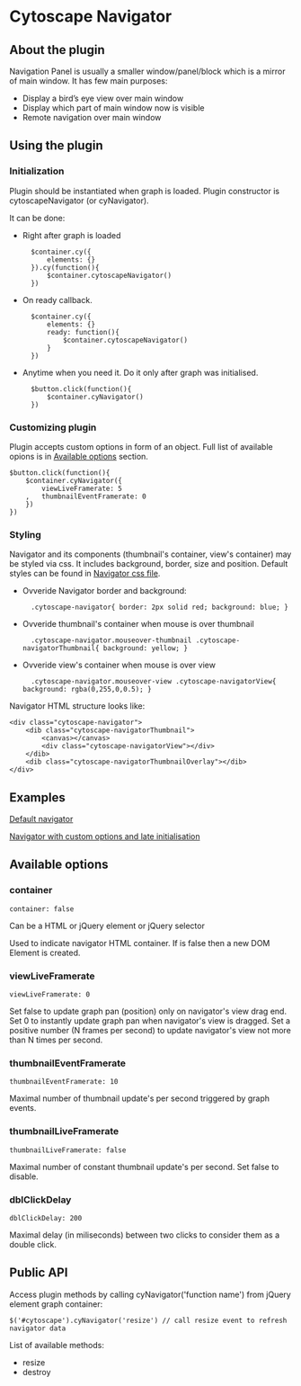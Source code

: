 # Cytoscape Navigator

## About the plugin

Navigation Panel is usually a smaller window/panel/block which is a mirror of main window. It has few main purposes:

* Display a bird’s eye view over main window
* Display which part of main window now is visible
* Remote navigation over main window

## Using the plugin

### Initialization

Plugin should be instantiated when graph is loaded. Plugin constructor is cytoscapeNavigator (or cyNavigator).

It can be done: 

* Right after graph is loaded

        $container.cy({
            elements: {}
        }).cy(function(){
            $container.cytoscapeNavigator()
        })
* On ready callback.

        $container.cy({
            elements: {}
            ready: function(){
                $container.cytoscapeNavigator()
            } 
        })
* Anytime when you need it. Do it only after graph was initialised. 

        $button.click(function(){
            $container.cyNavigator()
        })
        
### Customizing plugin

Plugin accepts custom options in form of an object. Full list of available opions is in [Available options](#available-options) section.

    $button.click(function(){
        $container.cyNavigator({
            viewLiveFramerate: 5
        ,   thumbnailEventFramerate: 0
        })
    })
        
### Styling

Navigator and its components (thumbnail's container, view's container) may be styled via css.
It includes background, border, size and position. Default styles can be found in [Navigator css file](https://github.com/bumbu/cytoscape.js/blob/navigator/src/plugins/jquery.cytoscape-navigator.css).

* Ovveride Navigator border and background:

        .cytoscape-navigator{ border: 2px solid red; background: blue; }
* Ovveride thumbnail's container when mouse is over thumbnail

        .cytoscape-navigator.mouseover-thumbnail .cytoscape-navigatorThumbnail{ background: yellow; }
* Ovveride view's container when mouse is over view

        .cytoscape-navigator.mouseover-view .cytoscape-navigatorView{ background: rgba(0,255,0,0.5); }

Navigator HTML structure looks like:

    <div class="cytoscape-navigator">
        <dib class="cytoscape-navigatorThumbnail">
            <canvas></canvas>
            <div class="cytoscape-navigatorView"></div>
        </dib>
        <dib class="cytoscape-navigatorThumbnailOverlay"></dib>
    </div>

## Examples

[Default navigator](http://jsbin.com/EbIT/latest/edit)

[Navigator with custom options and late initialisation](http://jsbin.com/EMELiQI/1/edit)

## Available options

### container 
    container: false
    
Can be a HTML or jQuery element or jQuery selector

Used to indicate navigator HTML container. If is false then a new DOM Element is created.
    
### viewLiveFramerate
    viewLiveFramerate: 0
    
Set false to update graph pan (position) only on navigator's view drag end.
Set 0 to instantly update graph pan when navigator's view is dragged.
Set a positive number (N frames per second) to update navigator's view not more than N times per second.

### thumbnailEventFramerate
    thumbnailEventFramerate: 10
    
Maximal number of thumbnail update's per second triggered by graph events.

### thumbnailLiveFramerate
    thumbnailLiveFramerate: false
    
Maximal number of constant thumbnail update's per second. Set false to disable.

### dblClickDelay
    dblClickDelay: 200
    
Maximal delay (in miliseconds) between two clicks to consider them as a double click.

## Public API

Access plugin methods by calling cyNavigator('function name') from jQuery element graph container:

    $('#cytoscape').cyNavigator('resize') // call resize event to refresh navigator data
    
List of available methods:
* resize
* destroy
